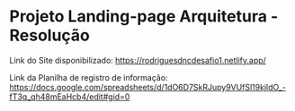 # Projeto Landing-page Arquitetura - Resolução

Link do Site disponibilizado: https://rodriguesdncdesafio1.netlify.app/

Link da Planilha de registro de informação: https://docs.google.com/spreadsheets/d/1dO6D7SkRJupy9VUfSl19kjldO_-fT3q_qh48mEaHcb4/edit#gid=0
